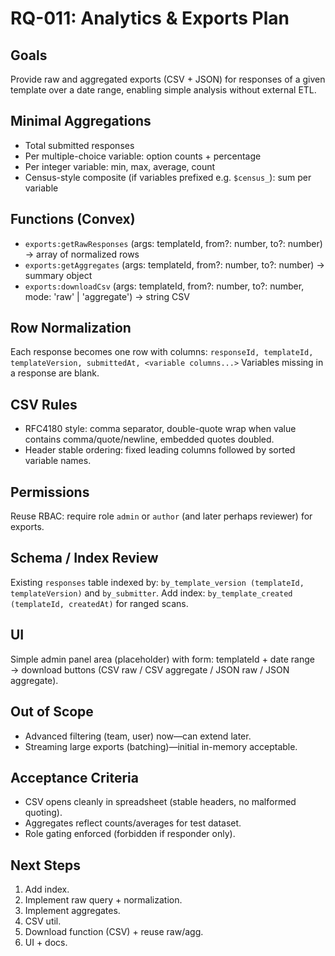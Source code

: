 # RQ-011: Analytics & Exports Plan

## Goals
Provide raw and aggregated exports (CSV + JSON) for responses of a given template over a date range, enabling simple analysis without external ETL.

## Minimal Aggregations
- Total submitted responses
- Per multiple-choice variable: option counts + percentage
- Per integer variable: min, max, average, count
- Census-style composite (if variables prefixed e.g. `$census_`): sum per variable

## Functions (Convex)
- `exports:getRawResponses` (args: templateId, from?: number, to?: number) -> array of normalized rows
- `exports:getAggregates` (args: templateId, from?: number, to?: number) -> summary object
- `exports:downloadCsv` (args: templateId, from?: number, to?: number, mode: 'raw' | 'aggregate') -> string CSV

## Row Normalization
Each response becomes one row with columns:
`responseId, templateId, templateVersion, submittedAt, <variable columns...>`
Variables missing in a response are blank.

## CSV Rules
- RFC4180 style: comma separator, double-quote wrap when value contains comma/quote/newline, embedded quotes doubled.
- Header stable ordering: fixed leading columns followed by sorted variable names.

## Permissions
Reuse RBAC: require role `admin` or `author` (and later perhaps reviewer) for exports.

## Schema / Index Review
Existing `responses` table indexed by: `by_template_version (templateId, templateVersion)` and `by_submitter`.
Add index: `by_template_created (templateId, createdAt)` for ranged scans.

## UI
Simple admin panel area (placeholder) with form: templateId + date range → download buttons (CSV raw / CSV aggregate / JSON raw / JSON aggregate).

## Out of Scope
- Advanced filtering (team, user) now—can extend later.
- Streaming large exports (batching)—initial in-memory acceptable.

## Acceptance Criteria
- CSV opens cleanly in spreadsheet (stable headers, no malformed quoting).
- Aggregates reflect counts/averages for test dataset.
- Role gating enforced (forbidden if responder only).

## Next Steps
1. Add index.
2. Implement raw query + normalization.
3. Implement aggregates.
4. CSV util.
5. Download function (CSV) + reuse raw/agg.
6. UI + docs.
